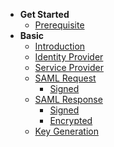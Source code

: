 <!-- docs/_sidebar.md -->

- **Get Started**
  - [Prerequisite](/prerequistite)
- **Basic**
  - [Introduction](/basic)
  - [Identity Provider](/idp)
  - [Service Provider](/sp)
  - [SAML Request](/saml-request)
    - [Signed](/signed-saml-request)
  - [SAML Response](/saml-response)
    - [Signed](/signed-saml-response)
    - [Encrypted](/encrypted-saml-response)
  - [Key Generation](/key-generation)